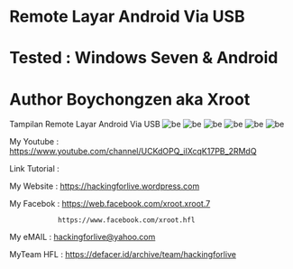 # Remote Layar Android Via USB

# Tested : Windows Seven & Android

# Author Boychongzen aka Xroot


Tampilan Remote Layar Android Via USB
![be](https://raw.githubusercontent.com/boychongzen18/Remote-Android-Via-USB/master/android.jpg)
![be](https://raw.githubusercontent.com/boychongzen18/Remote-Android-Via-USB/master/file.jpg)
![be](https://raw.githubusercontent.com/boychongzen18/Remote-Android-Via-USB/master/laptop.jpg)
![be](https://raw.githubusercontent.com/boychongzen18/Remote-Android-Via-USB/master/laptop1.jpg)
![be](https://raw.githubusercontent.com/boychongzen18/Remote-Android-Via-USB/master/laptop2.jpg)
![be](https://raw.githubusercontent.com/boychongzen18/Remote-Android-Via-USB/master/laptop3.jpg)

My Youtube    : https://www.youtube.com/channel/UCKdOPQ_iIXcqK17PB_2RMdQ

Link Tutorial : 

My Website    : https://hackingforlive.wordpress.com

My Facebok    : https://web.facebook.com/xroot.xroot.7

                https://www.facebook.com/xroot.hfl

My eMAIL      : hackingforlive@yahoo.com

MyTeam HFL    : https://defacer.id/archive/team/hackingforlive
